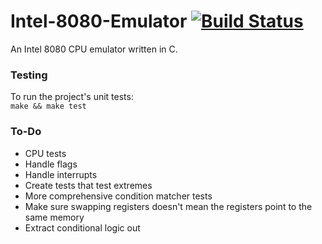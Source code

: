# Intel-8080-Emulator [![Build Status](https://travis-ci.org/TheLocust3/Intel-8080-Emulator.svg?branch=master)](https://travis-ci.org/TheLocust3/Intel-8080-Emulator)
An Intel 8080 CPU emulator written in C.  
  
### Testing
To run the project's unit tests:  
`make && make test`    

### To-Do  

- CPU tests  
- Handle flags
- Handle interrupts
- Create tests that test extremes
- More comprehensive condition matcher tests
- Make sure swapping registers doesn't mean the registers point to the same memory
- Extract conditional logic out
